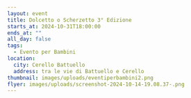 ```yaml
---
layout: event
title: Dolcetto o Scherzetto 3° Edizione
starts_at: 2024-10-31T18:00:00
ends_at: ""
all_day: false
tags:
  - Evento per Bambini
location:
  city: Cerello Battuello
  address: tra le vie di Battuello e Cerello
thumbnail: images/uploads/eventiperbambini2.png
flyer: images/uploads/screenshot-2024-10-14-19.08.37-.png
---
```

